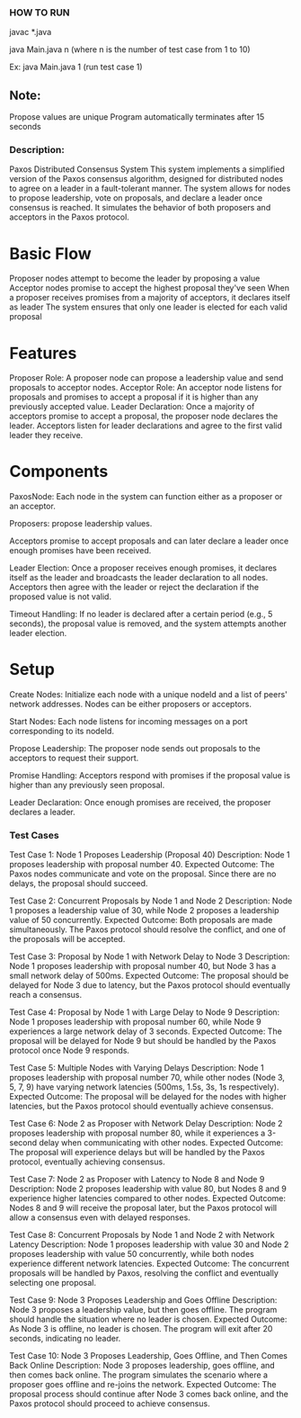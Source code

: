 ### HOW TO RUN

javac *.java

java Main.java n (where n is the number of test case from 1 to 10)

Ex: java Main.java 1 (run test case 1)

## Note: 
Propose values are unique
Program automatically terminates after 15 seconds

### Description:

Paxos Distributed Consensus System
This system implements a simplified version of the Paxos consensus algorithm, designed for distributed nodes to 
agree on a leader in a fault-tolerant manner. The system allows for nodes to propose leadership, vote on proposals, and 
declare a leader once consensus is reached. It simulates the behavior of both proposers and acceptors in the Paxos protocol.

# Basic Flow
Proposer nodes attempt to become the leader by proposing a value
Acceptor nodes promise to accept the highest proposal they've seen
When a proposer receives promises from a majority of acceptors, it declares itself as leader
The system ensures that only one leader is elected for each valid proposal

# Features
Proposer Role: A proposer node can propose a leadership value and send proposals to acceptor nodes.
Acceptor Role: An acceptor node listens for proposals and promises to accept a proposal if it is higher 
than any previously accepted value.
Leader Declaration: Once a majority of acceptors promise to accept a proposal, the proposer node declares the leader. 
Acceptors listen for leader declarations and agree to the first valid leader they receive.

# Components
PaxosNode: Each node in the system can function either as a proposer or an acceptor.

Proposers: propose leadership values.

Acceptors promise to accept proposals and can later declare a leader once enough promises have been received.

Leader Election: Once a proposer receives enough promises, it declares itself as the leader and broadcasts the leader 
declaration to all nodes. Acceptors then agree with the leader or reject the declaration if the proposed value is not valid.

Timeout Handling: If no leader is declared after a certain period (e.g., 5 seconds), the proposal value is removed, 
and the system attempts another leader election.

# Setup
Create Nodes: Initialize each node with a unique nodeId and a list of peers' network addresses. 
Nodes can be either proposers or acceptors.

Start Nodes: Each node listens for incoming messages on a port corresponding to its nodeId.

Propose Leadership: The proposer node sends out proposals to the acceptors to request their support.

Promise Handling: Acceptors respond with promises if the proposal value is higher than any previously seen proposal.

Leader Declaration: Once enough promises are received, the proposer declares a leader.


### Test Cases

Test Case 1: Node 1 Proposes Leadership (Proposal 40)
Description: Node 1 proposes leadership with proposal number 40.
Expected Outcome: The Paxos nodes communicate and vote on the proposal. 
Since there are no delays, the proposal should succeed.

Test Case 2: Concurrent Proposals by Node 1 and Node 2
Description: Node 1 proposes a leadership value of 30, while Node 2 proposes a leadership value of 50 concurrently.
Expected Outcome: Both proposals are made simultaneously. The Paxos protocol should resolve the conflict, 
and one of the proposals will be accepted.

Test Case 3: Proposal by Node 1 with Network Delay to Node 3
Description: Node 1 proposes leadership with proposal number 40, but Node 3 has a small network delay of 500ms.
Expected Outcome: The proposal should be delayed for Node 3 due to latency,
 but the Paxos protocol should eventually reach a consensus.

Test Case 4: Proposal by Node 1 with Large Delay to Node 9
Description: Node 1 proposes leadership with proposal number 60, 
while Node 9 experiences a large network delay of 3 seconds.
Expected Outcome: The proposal will be delayed for Node 9 but should be handled by the Paxos protocol once Node 9 responds.

Test Case 5: Multiple Nodes with Varying Delays
Description: Node 1 proposes leadership with proposal number 70, while other nodes (Node 3, 5, 7, 9) 
have varying network latencies (500ms, 1.5s, 3s, 1s respectively).
Expected Outcome: The proposal will be delayed for the nodes with higher latencies,
 but the Paxos protocol should eventually achieve consensus.

Test Case 6: Node 2 as Proposer with Network Delay
Description: Node 2 proposes leadership with proposal number 80, 
while it experiences a 3-second delay when communicating with other nodes.
Expected Outcome: The proposal will experience delays but will be handled by the Paxos protocol, 
eventually achieving consensus.

Test Case 7: Node 2 as Proposer with Latency to Node 8 and Node 9
Description: Node 2 proposes leadership with value 80, but Nodes 8 and 9 experience
higher latencies compared to other nodes.
Expected Outcome: Nodes 8 and 9 will receive the proposal later, but the Paxos protocol will 
allow a consensus even with delayed responses.

Test Case 8: Concurrent Proposals by Node 1 and Node 2 with Network Latency
Description: Node 1 proposes leadership with value 30 and Node 2 proposes leadership with value 50 concurrently, 
while both nodes experience different network latencies.
Expected Outcome: The concurrent proposals will be handled by Paxos, 
resolving the conflict and eventually selecting one proposal.

Test Case 9: Node 3 Proposes Leadership and Goes Offline
Description: Node 3 proposes a leadership value, but then goes offline.
The program should handle the situation where no leader is chosen.
Expected Outcome: As Node 3 is offline, no leader is chosen. The program will exit after 20 seconds, indicating no leader.

Test Case 10: Node 3 Proposes Leadership, Goes Offline, and Then Comes Back Online
Description: Node 3 proposes leadership, goes offline, and then comes back online. 
The program simulates the scenario where a proposer goes offline and re-joins the network.
Expected Outcome: The proposal process should continue after Node 3 comes back online, and the Paxos protocol 
should proceed to achieve consensus.
